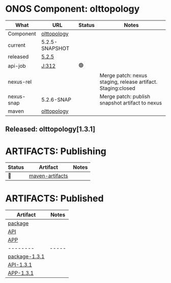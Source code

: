 ONOS Component: olttopology
===========================

| What | URL | Status | Notes |
| ---- | --- | ------ | ----- |
| Component  | [olttopology](https://gerrit.opencord.org/plugins/gitiles/olttopology) | | |
| current    | 5.2.5-SNAPSHOT | | |
| released   | [5.2.5](https://mvnrepository.com/artifact/org.opencord/olttopology) | | |
| api-job    | [J:312](https://jenkins.opencord.org/job/onos-app-release/312/console) | :green_circle: | |
| nexus-rel  | | | Merge patch: nexus staging, release artifact.  Staging:closed |
| nexus-snap | 5.2.6-SNAP | | Merge patch: publish snapshot artifact to nexus |
| maven      | [olttopology](https://mvnrepository.com/artifact/org.opencord/olttopology) | | | Release staged on nexus, publishing to mvc |

## Released: olttopology[1.3.1]


ARTIFACTS: Publishing
=====================

| Status   | Artifact         | Notes |
| ------   | ---------------- | ----- |
| :hammer: | [maven-artifacts](maven-artifacts.md) | |

ARTIFACTS: Published
====================
    
| Artifact | Notes |
| -------- | ----- |
| [package](https://mvnrepository.com/artifact/org.opencord/olttopology) | |
| [API](https://mvnrepository.com/artifact/org.opencord/olttopology-api) | |
| [APP](https://mvnrepository.com/artifact/org.opencord/olttopology-app) | |
| -------- | ----- |
| [package-1.3.1](https://mvnrepository.com/artifact/org.opencord/olttopology/1.3.1) | |
| [API-1.3.1](https://mvnrepository.com/artifact/org.opencord/olttopology-api/1.3.1) | |
| [APP-1.3.1](https://mvnrepository.com/artifact/org.opencord/olttopology-app/1.3.1) | |
